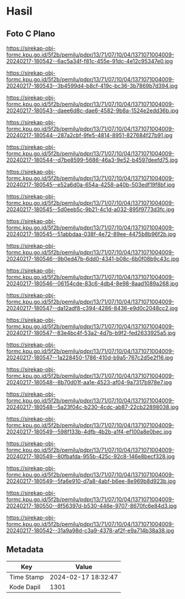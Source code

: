 # Hasil

## Foto C Plano

https://sirekap-obj-formc.kpu.go.id/5f2b/pemilu/pdpr/13/71/07/10/04/1371071004009-20240217-180542--6ac5a34f-f81c-455e-91dc-4e12c95347e0.jpg

https://sirekap-obj-formc.kpu.go.id/5f2b/pemilu/pdpr/13/71/07/10/04/1371071004009-20240217-180543--3b4599d4-b8cf-419c-bc36-3b7869b7d394.jpg

https://sirekap-obj-formc.kpu.go.id/5f2b/pemilu/pdpr/13/71/07/10/04/1371071004009-20240217-180543--daee6d8c-dae6-4582-9b8a-1524e2edd36b.jpg

https://sirekap-obj-formc.kpu.go.id/5f2b/pemilu/pdpr/13/71/07/10/04/1371071004009-20240217-180544--287a2cbf-9fe5-4814-8951-827684f27b91.jpg

https://sirekap-obj-formc.kpu.go.id/5f2b/pemilu/pdpr/13/71/07/10/04/1371071004009-20240217-180544--d7be8599-5686-46a3-9e52-b4597deefd75.jpg

https://sirekap-obj-formc.kpu.go.id/5f2b/pemilu/pdpr/13/71/07/10/04/1371071004009-20240217-180545--e52a6d0a-654a-4258-a40b-503edf19f8bf.jpg

https://sirekap-obj-formc.kpu.go.id/5f2b/pemilu/pdpr/13/71/07/10/04/1371071004009-20240217-180545--5d0eeb5c-9b21-4c1d-a032-895f9773d3fc.jpg

https://sirekap-obj-formc.kpu.go.id/5f2b/pemilu/pdpr/13/71/07/10/04/1371071004009-20240217-180545--51abbdaa-038f-4e72-89ee-4475b8b96f2b.jpg

https://sirekap-obj-formc.kpu.go.id/5f2b/pemilu/pdpr/13/71/07/10/04/1371071004009-20240217-180546--9b0ed47b-6dd0-4341-b08c-6b0f08b9c43c.jpg

https://sirekap-obj-formc.kpu.go.id/5f2b/pemilu/pdpr/13/71/07/10/04/1371071004009-20240217-180546--06154cde-83c6-4db4-8e98-8aad1089a268.jpg

https://sirekap-obj-formc.kpu.go.id/5f2b/pemilu/pdpr/13/71/07/10/04/1371071004009-20240217-180547--da12adf8-c394-4286-8436-e9d0c2048cc2.jpg

https://sirekap-obj-formc.kpu.go.id/5f2b/pemilu/pdpr/13/71/07/10/04/1371071004009-20240217-180547--83e4bc4f-53a2-4d7b-b9f2-fed2633925a5.jpg

https://sirekap-obj-formc.kpu.go.id/5f2b/pemilu/pdpr/13/71/07/10/04/1371071004009-20240217-180547--1a228450-1786-410d-b9a5-767c2d5e2f16.jpg

https://sirekap-obj-formc.kpu.go.id/5f2b/pemilu/pdpr/13/71/07/10/04/1371071004009-20240217-180548--8b70d01f-aa1e-4523-af04-9a7317b978e7.jpg

https://sirekap-obj-formc.kpu.go.id/5f2b/pemilu/pdpr/13/71/07/10/04/1371071004009-20240217-180548--5a23f04c-b230-4cdc-ab87-22cb22898038.jpg

https://sirekap-obj-formc.kpu.go.id/5f2b/pemilu/pdpr/13/71/07/10/04/1371071004009-20240217-180549--598f133b-4dfb-4b2b-a1f4-ef100a8e0bec.jpg

https://sirekap-obj-formc.kpu.go.id/5f2b/pemilu/pdpr/13/71/07/10/04/1371071004009-20240217-180549--80fbafda-955b-425c-92c8-146e8becf328.jpg

https://sirekap-obj-formc.kpu.go.id/5f2b/pemilu/pdpr/13/71/07/10/04/1371071004009-20240217-180549--5fa6e910-d7a8-4abf-b6ee-8e969b8d923b.jpg

https://sirekap-obj-formc.kpu.go.id/5f2b/pemilu/pdpr/13/71/07/10/04/1371071004009-20240217-180550--8f56397d-b530-446e-9707-8670fc6e84d3.jpg

https://sirekap-obj-formc.kpu.go.id/5f2b/pemilu/pdpr/13/71/07/10/04/1371071004009-20240217-180542--31a9a98d-c3a9-4378-af2f-e9a714b38a38.jpg


## Metadata

| Key        | Value               |
| ---------- | ------------------- |
| Time Stamp | 2024-02-17 18:32:47 |
| Kode Dapil | 1301                |



